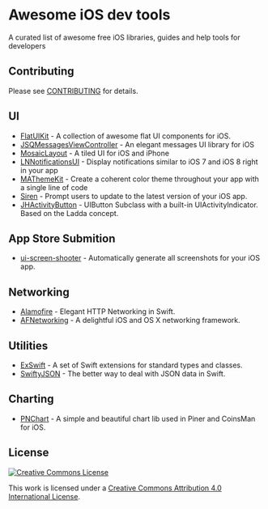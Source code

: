 # Awesome iOS dev tools

A curated list of awesome free iOS libraries, guides and help tools for developers

## Contributing
Please see [CONTRIBUTING](https://github.com/naughtyspirit/awesome-ios-dev-tools/blob/master/CONTRIBUTING.md) for details.

## UI

- [FlatUIKit](https://github.com/Grouper/FlatUIKit) - A collection of awesome flat UI components for iOS.
- [JSQMessagesViewController](https://github.com/jessesquires/JSQMessagesViewController) - An elegant messages UI library for iOS
- [MosaicLayout](https://github.com/betzerra/MosaicLayout) - A tiled UI for iOS and iPhone
- [LNNotificationsUI](https://github.com/LeoNatan/LNNotificationsUI) - Display notifications similar to iOS 7 and iOS 8 right in your app
- [MAThemeKit](https://github.com/mamaral/MAThemeKit) - Create a coherent color theme throughout your app with a single line of code
- [Siren](https://github.com/ArtSabintsev/Siren) - Prompt users to update to the latest version of your iOS app.
- [JHActivityButton](https://github.com/justinHowlett/JHActivityButton) - UIButton Subclass with a built-in UIActivityIndicator. Based on the Ladda concept.

## App Store Submition

- [ui-screen-shooter](https://github.com/jonathanpenn/ui-screen-shooter) - Automatically generate all screenshots for your iOS app.

## Networking

- [Alamofire](https://github.com/Alamofire/Alamofire) - Elegant HTTP Networking in Swift.
- [AFNetworking](https://github.com/AFNetworking/AFNetworking) - A delightful iOS and OS X networking framework.

## Utilities

- [ExSwift](https://github.com/pNre/ExSwift) - A set of Swift extensions for standard types and classes.
- [SwiftyJSON](https://github.com/SwiftyJSON/SwiftyJSON) - The better way to deal with JSON data in Swift.

## Charting

- [PNChart](https://github.com/kevinzhow/PNChart) - A simple and beautiful chart lib used in Piner and CoinsMan for iOS.

## License

[![Creative Commons License](http://i.creativecommons.org/l/by/4.0/88x31.png)](http://creativecommons.org/licenses/by/4.0/)

This work is licensed under a [Creative Commons Attribution 4.0 International License](http://creativecommons.org/licenses/by/4.0/).
